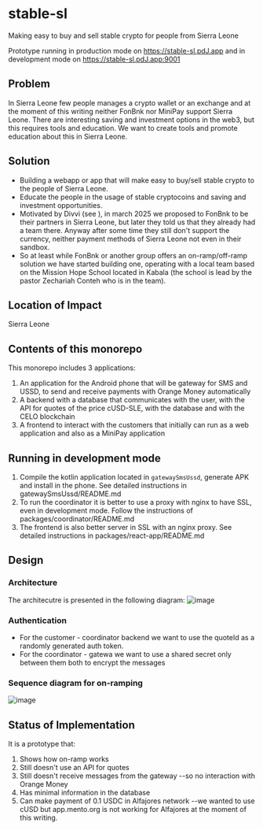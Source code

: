 # stable-sl

Making easy to buy and sell stable crypto for people from Sierra Leone

Prototype running in production mode on <https://stable-sl.pdJ.app> and in development mode on <https://stable-sl.pdJ.app:9001>

## Problem

In Sierra Leone few people manages a crypto wallet or an exchange and at the
moment of this writing neither FonBnk nor MiniPay support Sierra Leone. 
There are interesting saving and investment options in the web3, but this requires 
tools and education. We want to create tools and promote education about 
this in Sierra Leone.

## Solution
* Building a webapp or app that will make easy to buy/sell stable crypto to the
    people of Sierra Leone.
* Educate the people in the usage of stable cryptocoins and saving and 
    investment opportunities.
* Motivated by Divvi (see ), in march 2025 we proposed to FonBnk to be their partners in Sierra Leone, but later
  they told us that they already had a team there.  Anyway after some time they still
  don't support the currency,  neither payment methods of Sierra Leone not even in their sandbox.
* So at least while FonBnk or another group offers an on-ramp/off-ramp solution
  we have started building one, operating with a local team based on the Mission Hope
  School located in Kabala (the school is lead by the pastor Zechariah Conteh who is
  in the team).
  
## Location of Impact

Sierra Leone

## Contents of this monorepo 

This monorepo includes 3 applications:
1. An application for the Android phone that will be gateway for SMS and 
   USSD, to send and receive payments with Orange Money automatically
2. A backend with a database that communicates with the user, with the 
   API for quotes of the price cUSD-SLE, with the database and with the \
   CELO blockchain
3. A frontend to interact with the customers that initially can run as a 
   web application and also as a MiniPay application

## Running in development mode

1. Compile the kotlin application located in `gatewaySmsUssd`, generate APK 
   and install in the phone.  See detailed instructions in
   gatewaySmsUssd/README.md
2. To run the coordinator it is better to use a proxy with nginx to have SSL,
   even in development mode. Follow the instructions of 
   packages/coordinator/README.md
3. The frontend is also better server in SSL with an nginx proxy.  See
   detailed instructions in packages/react-app/README.md


## Design

### Architecture

The architecutre is presented in the following diagram:
![image](https://github.com/user-attachments/assets/80ffc94c-3447-4024-881e-8c843a23b4ba)

### Authentication

* For the customer - coordinator backend we want to use the quoteId as a 
  randomly generated auth token.
* For the coordinator - gatewa we want to use a shared secret only between 
  them both to encrypt the messages


### Sequence diagram for on-ramping

![image](https://github.com/user-attachments/assets/5dfa4e46-2945-4feb-90f3-dec01e0b8501)


## Status of Implementation

It is a prototype that:
1. Shows how on-ramp works
2. Still doesn't use an API for quotes
3. Still doesn't receive messages from the gateway --so no interaction with
   Orange Money
4. Has minimal information in the database
5. Can make payment of 0.1 USDC in Alfajores network --we wanted to use 
   cUSD but app.mento.org is not working for Alfajores at the moment
   of this writing.



